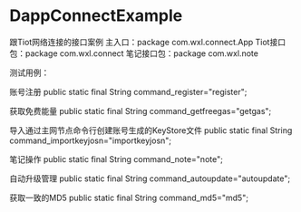 # DappConnectExample
跟Tiot网络连接的接口案例
主入口：package com.wxl.connect.App
Tiot接口包：package com.wxl.connect
笔记接口包：package com.wxl.note

测试用例：

账号注册
public static final String command_register="register";

获取免费能量
public static final String command_getfreegas="getgas";

导入通过主网节点命令行创建账号生成的KeyStore文件
public static final String command_importkeyjosn="importkeyjosn";

笔记操作
public static final String command_note="note";

自动升级管理
public static final String command_autoupdate="autoupdate";
    
获取一致的MD5
public static final String command_md5="md5";
